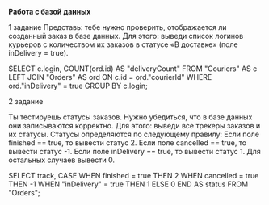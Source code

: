 ﻿**Работа с базой данных**


1 задание 
Представь: тебе нужно проверить, отображается ли созданный заказ в базе данных.
Для этого: выведи список логинов курьеров с количеством их заказов в статусе «В доставке» (поле inDelivery = true). 


SELECT c.login, COUNT(ord.id) AS "deliveryCount" 
FROM "Couriers" AS c 
LEFT JOIN "Orders" AS ord ON c.id = ord."courierId" 
WHERE ord."inDelivery" = true 
GROUP BY c.login;

2 задание 

Ты тестируешь статусы заказов. Нужно убедиться, что в базе данных они записываются корректно.
Для этого: выведи все трекеры заказов и их статусы. 
Статусы определяются по следующему правилу:
Если поле finished == true, то вывести статус 2.
Если поле canсelled == true, то вывести статус -1.
Если поле inDelivery == true, то вывести статус 1.
Для остальных случаев вывести 0.

SELECT track, 
CASE 
WHEN finished = true THEN 2 
WHEN cancelled = true THEN -1 
WHEN "inDelivery" = true THEN 1 
ELSE 0 END AS status 
FROM "Orders";
